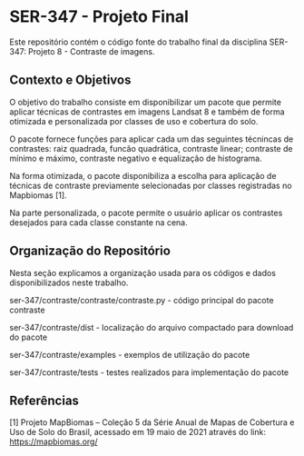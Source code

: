 # SER-347 - Projeto Final

Este repositório contém o código fonte do trabalho
final da disciplina SER-347: Projeto 8 - Contraste de imagens.

## Contexto e Objetivos

O objetivo do trabalho consiste em disponibilizar um pacote que permite aplicar técnicas de contrastes em imagens Landsat 8 e também de forma otimizada e personalizada por classes de uso e cobertura do solo. 

O pacote fornece funções para aplicar cada um das seguintes técnincas de contrastes: raiz quadrada, funcão quadrática, contraste linear; contraste de mínimo e máximo, contraste negativo e equalização de histograma.

Na forma otimizada, o pacote disponibiliza a escolha para aplicação de técnicas de contraste previamente selecionadas por classes registradas no Mapbiomas [1].

Na parte personalizada, o pacote permite o usuário aplicar os contrastes desejados para cada classe constante na cena.

## Organização do Repositório

Nesta seção explicamos a organização usada para os códigos e dados disponibilizados neste trabalho.


ser-347/contraste/contraste/contraste.py - código principal do pacote contraste

ser-347/contraste/dist - localização do arquivo compactado para download do pacote

ser-347/contraste/examples - exemplos de utilização do pacote

ser-347/contraste/tests - testes realizados para implementação do pacote


## Referências

[1] Projeto MapBiomas – Coleção 5 da Série Anual de Mapas de Cobertura e Uso de Solo do Brasil, acessado em 19 maio de 2021 através do link: https://mapbiomas.org/
